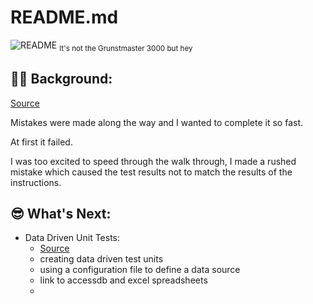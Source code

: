 ﻿# README.md
![README](https://static.wikia.nocookie.net/villains/images/8/8b/Bob_Bastard.png)
<sub>It's not the Grunstmaster 3000 but hey</sub>

## 🤦‍♂️ Background:

[Source](https://learn.microsoft.com/en-us/visualstudio/test/walkthrough-creating-and-running-unit-tests-for-managed-code?view=vs-2022)

Mistakes were made along the way and I wanted to complete it so fast.

At first it failed.

I was too excited to speed through the walk through, I made a rushed mistake which caused the test results not to match the results of the instructions.


## 😎 What's Next:
- Data Driven Unit Tests:
	- [Source](https://learn.microsoft.com/en-us/visualstudio/test/walkthrough-using-a-configuration-file-to-define-a-data-source?view=vs-2022) 
	- creating data driven test units
	- using a configuration file to define a data source
	- link to accessdb and excel spreadsheets
	- 